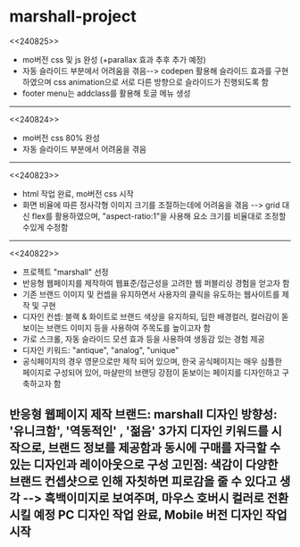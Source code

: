 # marshall-project

<<240825>>
-  mo버전 css 및 js 완성 (+parallax 효과 추후 추가 예정)
-  자동 슬라이드 부분에서 어려움을 겪음--> codepen 활용해 슬라이드 효과를 구현하였으며 css animation으로 서로 다른 방향으로 슬라이드가 진행되도록 함
- footer menu는 addclass를 활용해 토글 메뉴 생성
-------------------------------------------------------

<<240824>>
-  mo버전 css 80% 완성
-  자동 슬라이드 부분에서 어려움을 겪음
-------------------------------------------------------

<<240823>>
- html 작업 완료, mo버전 css 시작
- 화면 비율에 따른 정사각형 이미지 크기를 조절하는데에 어려움을 겪음 --> grid 대신 flex를 활용하였으며, "aspect-ratio:1"을 사용해 요소 크기를 비율대로 조정할 수있게 수정함
-------------------------------------------------------


<<240822>>
- 프로젝트 "marshall" 선정
- 반응형 웹페이지를 제작하여 웹표준/접근성을 고려한 웹 퍼블리싱 경험을 얻고자 함
- 기존 브랜드 이미지 및 컨셉을 유지하면서 사용자의 클릭을 유도하는 웹사이트를 제작 및 구현
- 디자인 컨셉: 블랙 & 화이트로 브랜드 색상을 유지하되, 딥한 배경컬러, 컬러감이 돋보이는 브랜드 이미지 등을 사용하여 주목도를 높이고자 함
- 가로 스크롤, 자동 슬라이드 모션 효과 등을 사용하여 생동감 있는 경험 제공
- 디자인 키워드: "antique", "analog", "unique"
- 공식페이지의 경우 영문으로만 제작 되어 있으며, 한국 공식페이지는 매우 심플한 페이지로 구성되어 있어, 마샬만의 브랜딩 강점이 돋보이는 페이지를 디자인하고 구축하고자 함

반응형 웹페이지 제작
브랜드: marshall 
디자인 방향성:  '유니크함', '역동적인' , '젊음' 3가지 디자인 키워드를 시작으로, 브랜드 정보를 제공함과 동시에 구매를 자극할 수 있는 디자인과 레이아웃으로 구성
고민점: 색감이 다양한 브랜드 컨셉샷으로 인해 자칫하면 피로감을 줄 수 있다고 생각 --> 흑백이미지로 보여주며, 마우스 호버시 컬러로 전환시킬 예정
PC 디자인 작업 완료, Mobile 버전 디자인 작업 시작
-------------------------------------------------------